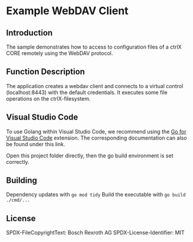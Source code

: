 # Example WebDAV Client

## Introduction

The sample demonstrates how to access to configuration files of a ctrlX CORE remotely using the WebDAV protocol.

## Function Description

The application creates a webdav client and connects to a virtual control (localhost:8443) with the default credentials.
It executes some file operations on the ctrlX-filesystem.

## Visual Studio Code

To use Golang within Visual Studio Code, we recommend using the [Go for Visual Studio Code](https://github.com/golang/vscode-go) extension. The corresponding documentation can also be found under this link.

Open this project folder directly, then the go build environment is set correctly.

## Building

Dependency updates with `go mod tidy`
Build the executable with `go build ./cmd/...`

## License

SPDX-FileCopyrightText: Bosch Rexroth AG
SPDX-License-Identifier: MIT
